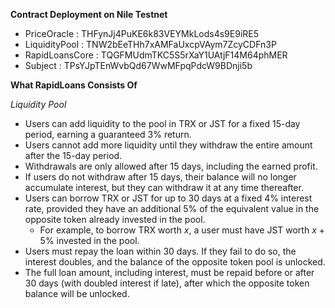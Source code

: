 **Contract Deployment on Nile Testnet**

- PriceOracle : THFynJj4PuKE6k83VEYMkLods4s9E9iRE5
- LiquidityPool : TNW2bEeTHh7xAMFaUxcpVAym7ZcyCDFn3P
- RapidLoansCore : TQGFMUdmTKC5S5rXaY1UAtjF14M64phMER
- Subject : TPsYJpTEnWvbQd67WwMFpqPdcW9BDnji5b

**What RapidLoans Consists Of**

_Liquidity Pool_

- Users can add liquidity to the pool in TRX or JST for a fixed 15-day period, earning a guaranteed 3% return.
- Users cannot add more liquidity until they withdraw the entire amount after the 15-day period.
- Withdrawals are only allowed after 15 days, including the earned profit.
- If users do not withdraw after 15 days, their balance will no longer accumulate interest, but they can withdraw it at any time thereafter.
- Users can borrow TRX or JST for up to 30 days at a fixed 4% interest rate, provided they have an additional 5% of the equivalent value in the opposite token already invested in the pool.
  - For example, to borrow TRX worth _x_, a user must have JST worth _x_ + 5% invested in the pool.
- Users must repay the loan within 30 days. If they fail to do so, the interest doubles, and the balance of the opposite token pool is unlocked.
- The full loan amount, including interest, must be repaid before or after 30 days (with doubled interest if late), after which the opposite token balance will be unlocked.
